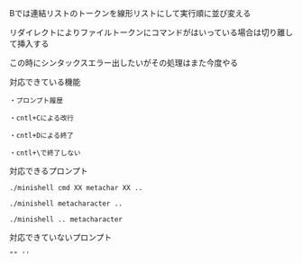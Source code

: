 Bでは連結リストのトークンを線形リストにして実行順に並び変える

リダイレクトによりファイルトークンにコマンドがはいっている場合は切り離して挿入する

この時にシンタックスエラー出したいがその処理はまた今度やる

対応できている機能
    
    ・プロンプト履歴
    
    ・cntl+Cによる改行
    
    ・cntl+Dによる終了

    ・cntl+\で終了しない
    
対応できるプロンプト
    
    ./minishell cmd XX metachar XX ..

    ./minishell metacharacter .. 
    
    ./minishell .. metacharacter

対応できていないプロンプト
    
    "" ''    
    
